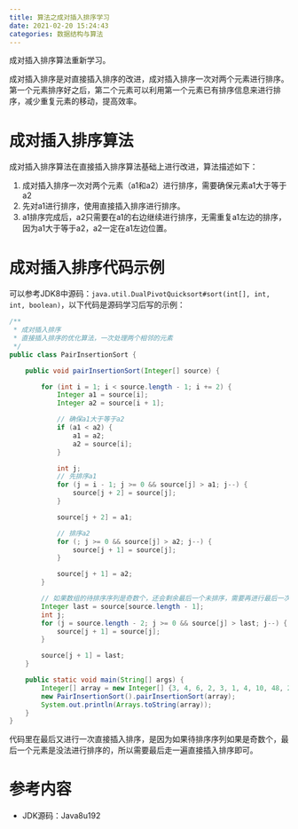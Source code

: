 ```yaml
---
title: 算法之成对插入排序学习
date: 2021-02-20 15:24:43
categories: 数据结构与算法
---
```


 成对插入排序算法重新学习。

<!--more-->


 成对插入排序是对直接插入排序的改进，成对插入排序一次对两个元素进行排序。第一个元素排序好之后，第二个元素可以利用第一个元素已有排序信息来进行排序，减少重复元素的移动，提高效率。

# 成对插入排序算法

成对插入排序算法在直接插入排序算法基础上进行改进，算法描述如下：

1. 成对插入排序一次对两个元素（a1和a2）进行排序，需要确保元素a1大于等于a2
2. 先对a1进行排序，使用直接插入排序进行排序。
3. a1排序完成后，a2只需要在a1的右边继续进行排序，无需重复a1左边的排序，因为a1大于等于a2，a2一定在a1左边位置。

# 成对插入排序代码示例

可以参考JDK8中源码：`java.util.DualPivotQuicksort#sort(int[], int, int, boolean)`，以下代码是源码学习后写的示例：

```java
/**
 * 成对插入排序
 * 直接插入排序的优化算法，一次处理两个相邻的元素
 */
public class PairInsertionSort {

    public void pairInsertionSort(Integer[] source) {

        for (int i = 1; i < source.length - 1; i += 2) {
            Integer a1 = source[i];
            Integer a2 = source[i + 1];

            // 确保a1大于等于a2
            if (a1 < a2) {
                a1 = a2;
                a2 = source[i];
            }

            int j;
            // 先排序a1
            for (j = i - 1; j >= 0 && source[j] > a1; j--) {
                source[j + 2] = source[j];
            }

            source[j + 2] = a1;

            // 排序a2
            for (; j >= 0 && source[j] > a2; j--) {
                source[j + 1] = source[j];
            }

            source[j + 1] = a2;
        }

        // 如果数组的待排序序列是奇数个，还会剩余最后一个未排序，需要再进行最后一次排序
        Integer last = source[source.length - 1];
        int j;
        for (j = source.length - 2; j >= 0 && source[j] > last; j--) {
            source[j + 1] = source[j];
        }

        source[j + 1] = last;
    }

    public static void main(String[] args) {
        Integer[] array = new Integer[] {3, 4, 6, 2, 3, 1, 4, 10, 48, 2, 3, 12, 14, 13};
        new PairInsertionSort().pairInsertionSort(array);
        System.out.println(Arrays.toString(array));
    }
}
```

代码里在最后又进行一次直接插入排序，是因为如果待排序序列如果是奇数个，最后一个元素是没法进行排序的，所以需要最后走一遍直接插入排序即可。

# 参考内容

- JDK源码：Java8u192
